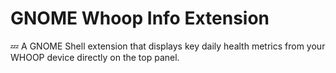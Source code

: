 # GNOME Whoop Info Extension

💤 A GNOME Shell extension that displays key daily health metrics from your WHOOP device directly on the top panel.
